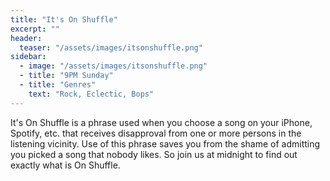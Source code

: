 ```yaml
---
title: "It's On Shuffle"
excerpt: ""
header:
  teaser: "/assets/images/itsonshuffle.png"
sidebar:
  - image: "/assets/images/itsonshuffle.png"
  - title: "9PM Sunday"
  - title: "Genres"
    text: "Rock, Eclectic, Bops"
---
```


It's On Shuffle is a phrase used when you choose a song on your iPhone, Spotify, etc. that receives disapproval from one or more persons in the listening vicinity. Use of this phrase saves you from the shame of admitting you picked a song that nobody likes. So join us at midnight to find out exactly what is On Shuffle.
